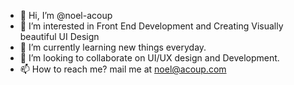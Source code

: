 - 👋 Hi, I’m @noel-acoup
- 👀 I’m interested in Front End Development and Creating Visually beautiful UI Design
- 🌱 I’m currently learning new things everyday.
- 💞️ I’m looking to collaborate on UI/UX design and Development.
- 📫 How to reach me? mail me at noel@acoup.com

<!---
noel-acoup/noel-acoup is a ✨ special ✨ repository because its `README.md` (this file) appears on your GitHub profile.
You can click the Preview link to take a look at your changes.
--->
